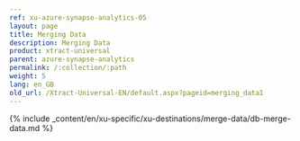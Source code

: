 ```yaml
---
ref: xu-azure-synapse-analytics-05
layout: page
title: Merging Data
description: Merging Data
product: xtract-universal
parent: azure-synapse-analytics
permalink: /:collection/:path
weight: 5
lang: en_GB
old_url: /Xtract-Universal-EN/default.aspx?pageid=merging_data1
---
```


{% include _content/en/xu-specific/xu-destinations/merge-data/db-merge-data.md  %}